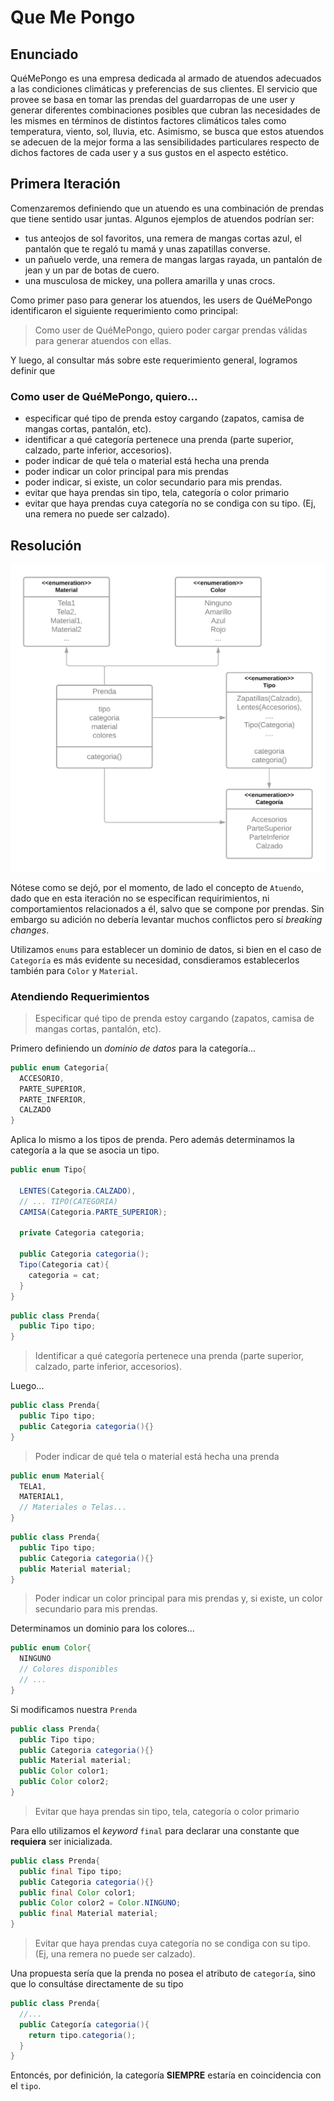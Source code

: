 # Que Me Pongo

## Enunciado

QuéMePongo es una empresa dedicada al armado de atuendos adecuados a las condiciones climáticas y preferencias de sus clientes. El servicio que provee se basa en tomar las prendas del guardarropas de une user y generar diferentes combinaciones posibles que cubran las necesidades de les mismes en términos de distintos factores climáticos tales como temperatura, viento, sol, lluvia, etc. Asimismo, se busca que estos atuendos se adecuen de la mejor forma a las sensibilidades particulares respecto de dichos factores de cada user y a sus gustos en el aspecto estético.

## Primera Iteración

Comenzaremos definiendo que un atuendo es una combinación de prendas que tiene sentido usar juntas. Algunos ejemplos de atuendos podrían ser:

- tus anteojos de sol favoritos, una remera de mangas cortas azul, el pantalón que te regaló tu mamá y unas zapatillas converse.
- un pañuelo verde, una remera de mangas largas rayada, un pantalón de jean y un par de botas de cuero.
- una musculosa de mickey, una pollera amarilla y unas crocs.

Como primer paso para generar los atuendos, les users de QuéMePongo identificaron el siguiente requerimiento como principal:

> Como user de QuéMePongo, quiero poder cargar prendas válidas para generar atuendos con ellas.

Y luego, al consultar más sobre este requerimiento general, logramos definir que

### Como user de QuéMePongo, quiero...

- especificar qué tipo de prenda estoy cargando (zapatos, camisa de mangas cortas, pantalón, etc).
- identificar a qué categoría pertenece una prenda (parte superior, calzado, parte inferior, accesorios).
- poder indicar de qué tela o material está hecha una prenda
- poder indicar un color principal para mis prendas
- poder indicar, si existe, un color secundario para mis prendas.
- evitar que haya prendas sin tipo, tela, categoría o color primario
- evitar que haya prendas cuya categoría no se condiga con su tipo. (Ej, una remera no puede ser calzado).

## Resolución

![Diagrama de Clases](images/que_me_pongo-cd.png)

Nótese como se dejó, por el momento, de lado el concepto de `Atuendo`, dado que en esta iteración no se especifican requirimientos, ni comportamientos relacionados a él, salvo que se compone por prendas. Sin embargo su adición no debería levantar muchos conflictos pero sí _breaking changes_.

Utilizamos `enums` para establecer un dominio de datos, si bien en el caso de `Categoría` es más evidente su necesidad, consdieramos establecerlos también para `Color` y `Material`.

### Atendiendo Requerimientos

> Especificar qué tipo de prenda estoy cargando (zapatos, camisa de mangas cortas, pantalón, etc).

Primero definiendo un _dominio de datos_ para la categoría...

```java
public enum Categoria{
  ACCESORIO,
  PARTE_SUPERIOR,
  PARTE_INFERIOR,
  CALZADO
}
```

Aplica lo mismo a los tipos de prenda. Pero además determinamos la categoría a la que se asocia un tipo.

```java
public enum Tipo{

  LENTES(Categoria.CALZADO),
  // ... TIPO(CATEGORIA)
  CAMISA(Categoria.PARTE_SUPERIOR);

  private Categoria categoria;

  public Categoria categoria();
  Tipo(Categoria cat){
    categoria = cat;
  }
}
```

```java
public class Prenda{
  public Tipo tipo;
}
```

> Identificar a qué categoría pertenece una prenda (parte superior, calzado, parte inferior, accesorios).

Luego...

```java
public class Prenda{
  public Tipo tipo;
  public Categoria categoria(){}
}
```

> Poder indicar de qué tela o material está hecha una prenda

```java
public enum Material{
  TELA1,
  MATERIAL1,
  // Materiales o Telas...
}
```

```java
public class Prenda{
  public Tipo tipo;
  public Categoria categoria(){}
  public Material material;
}
```

> Poder indicar un color principal para mis prendas y, si existe, un color secundario para mis prendas.

Determinamos un dominio para los colores...

```java
public enum Color{
  NINGUNO
  // Colores disponibles
  // ...
}
```

Si modificamos nuestra `Prenda`

```java
public class Prenda{
  public Tipo tipo;
  public Categoria categoria(){}
  public Material material;
  public Color color1;
  public Color color2;
}
```

> Evitar que haya prendas sin tipo, tela, categoría o color primario

Para ello utilizamos el _keyword_ `final` para declarar una constante que **requiera** ser inicializada.

```java
public class Prenda{
  public final Tipo tipo;
  public Categoria categoria(){}
  public final Color color1;
  public Color color2 = Color.NINGUNO;
  public final Material material;
}
```

> Evitar que haya prendas cuya categoría no se condiga con su tipo. (Ej, una remera no puede ser calzado).

Una propuesta sería que la prenda no posea el atributo de `categoría`, sino que lo consultáse directamente de su tipo

```java
public class Prenda{
  //...
  public Categoría categoria(){
    return tipo.categoria();
  }
}
```

Entoncés, por definición, la categoría **SIEMPRE** estaría en coincidencia con el `tipo`.
